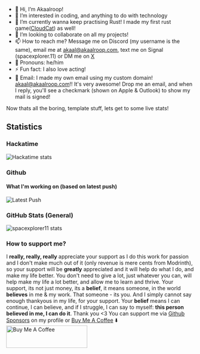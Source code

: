 - 👋 Hi, I’m Akaalroop!  
- 👀 I’m interested in coding, and anything to do with technology  
- 🌱 I’m currently wanna keep practising Rust! I made my first rust game([CloudCat](https://github.com/Spacexplorer11/CloudCat)) as well!  
- 💞️ I’m looking to collaborate on all my projects!  
- 📫 How to reach me? Message me on Discord (my username is the same), email me at [akaal@akaalroop.com](mailto:akaal@akaalroop.com), text me on Signal (spacexplorer.11) or DM me on [X](https://x.com/spacexplorer11_)
- 👨 Pronouns: he/him  
- ⚡ Fun fact: I also love acting!
- 📧 Email: I made my own email using my custom domain! [akaal@akaalroop.com](mailto:akaal@akaalroop.com)!! It's very awesome! Drop me an email, and when I reply, you'll see a checkmark (shown on Apple & Outlook) to show my mail is signed!

Now thats all the boring, template stuff, lets get to some live stats!

## Statistics

### Hackatime 
![Hackatime stats](https://github-readme-stats.hackclub.dev/api/wakatime?username=835&api_domain=hackatime.hackclub.com&&custom_title=Hackatime+Stats&layout=compact&cache_seconds=0&langs_count=8&theme=catppuccin_mocha)

### Github

#### What I'm working on (based on latest push)

![Latest Push](https://api.akaalroop.com/github/latest-push)

### GitHub Stats (General)

<img align="center" src="https://github-readme-stats.vercel.app/api?username=spacexplorer11&show_icons=true&locale=en&bg_color=24273a&text_color=cad3f5&icon_color=c6a0f6&title_color=8bd5ca" alt="spacexplorer11 stats" />

### How to support me?
I **really, really, really** appreciate your support as I do this work for passion and I don't make much out of it (only revenue is mere cents from Modrinth), so your support will be **greatly** appreciated and it will help do what I do, and make my life better. You don't need to give a lot, just whatever you can, will help make my life a lot better, and allow me to learn and thrive. Your support, its not just money, its a **belief**, it means someone, in the world **believes** in me & my work. That someone - its you. And I simply cannot say enough thankyous in my life, for your support. Your **belief** means I can continue, I can believe, and if I struggle, I can say to myself: **this person believed in me, I can do it**. Thank you <3 You can support me via [Github Sponsors](https://github.com/sponsors/Spacexplorer11/) on my profile or [Buy Me A Coffee](https://www.buymeacoffee.com/spacexplorer11) ⬇️  
<a href="https://www.buymeacoffee.com/spacexplorer11" target="_blank" style="cursor: pointer;"><img src="https://cdn.buymeacoffee.com/buttons/v2/default-yellow.png" alt="Buy Me A Coffee" style="height: 60px !important;width: 217px !important;" ></a>

<!---
Spacexplorer11/Spacexplorer11 is a ✨ special ✨ repository because its `README.md` (this file) appears on your GitHub profile.
You can click the Preview link to take a look at your changes.
--->
